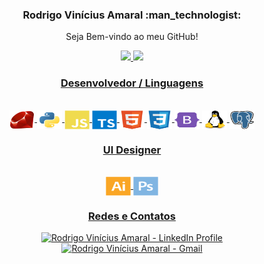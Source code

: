 <div align="center">
  <!-- Title -->
  <h3>Rodrigo Vinícius Amaral :man_technologist:</h3>
  <p>Seja Bem-vindo ao meu GitHub!</p>
</div>

<div align="center">
  <a href="https://github.com/RodrigoViniciusAmaral" alt="Stats - Rodrigo Vinícius Amaral">
  <img height="165em" src="https://github-readme-stats.vercel.app/api/top-langs/?username=RodrigoViniciusAmaral&langs_count=10&theme=tokyonight&layout=compact"/>
  <img height="165em" src="https://github-readme-stats.vercel.app/api?username=RodrigoViniciusAmaral&show_icons=true&theme=tokyonight&include_all_commits=true&count_private=true"/>
</div>
  
<!-- Programas -->

<h3 align="center">Desenvolvedor / Linguagens</h3>
<div align="center" style="display: inline_block"><br>
  <img align="center" alt="Ruby" height="30" width="40" src="https://github.com/devicons/devicon/blob/master/icons/ruby/ruby-original.svg">
  <img align="center" alt="Python" height="30" width="40" src="https://github.com/devicons/devicon/blob/master/icons/python/python-original.svg">
  <img align="center" alt="JavaScript" height="30" width="40" src="https://raw.githubusercontent.com/devicons/devicon/master/icons/javascript/javascript-plain.svg">
  <img align="center" alt="TypeScript" height="30" width="40" src="https://github.com/devicons/devicon/blob/master/icons/typescript/typescript-original.svg">
  <img align="center" alt="HTML" height="30" width="40" src="https://raw.githubusercontent.com/devicons/devicon/master/icons/html5/html5-original.svg">
  <img align="center" alt="CSS" height="30" width="40" src="https://raw.githubusercontent.com/devicons/devicon/master/icons/css3/css3-original.svg">
  <img align="center" alt="Bootstrap" height="30" width="40" src="https://github.com/devicons/devicon/blob/master/icons/bootstrap/bootstrap-plain.svg">
  <img align="center" alt="Linux" height="30" width="40" src="https://github.com/devicons/devicon/blob/master/icons/linux/linux-original.svg">
  <img align="center" alt="Postgresql" height="30" width="40" src="https://github.com/devicons/devicon/blob/master/icons/postgresql/postgresql-original.svg">
 
<h3 align="center">UI Designer</h3>
<div align="center" style="display: inline_block"><br>
  <img align="center" alt="Illustrator" height="30" width="40" src="https://github.com/devicons/devicon/blob/master/icons/illustrator/illustrator-plain.svg">
  <img align="center" alt="Photoshop" height="30" width="40" src="https://raw.githubusercontent.com/devicons/devicon/master/icons/photoshop/photoshop-plain.svg">
</div>

<h3 align="center">Redes e Contatos</h3>
<div align="center">
  <!-- images -->
  <p>
    <a href="https://www.linkedin.com/in/rodrigo-vinicius-amaral/">
      <img src="https://www.vectorlogo.zone/logos/linkedin/linkedin-icon.svg" alt="Rodrigo Vinícius Amaral - LinkedIn Profile" height="30" width="30">
    </a>
    <a href="mailto:rodrigoamaral.empresarial@gmail.com">
      <img src="https://www.vectorlogo.zone/logos/gmail/gmail-tile.svg" alt="Rodrigo Vinícius Amaral - Gmail" height="30" width="30">
    </a>
  </p>
</div>
